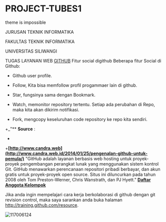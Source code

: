 PROJECT-TUBES1
==============

theme is impossible

 JURUSAN TEKNIK INFORMATIKA 

 FAKULTAS TEKNIK INFORMATIKA

 UNIVERSITAS SILIWANGI



TUGAS LAYANAN WEB [GITHUB](https://github.com)
Fitur social digithub
Beberapa fitur Social di Github:


+    Github user profile.

+    Follow, Kita bisa memfollow profil progammaer lain di github.

+    Star, fungsinya sama dengan Bookmark.

+    Watch, memonitor repository tertentu. Setiap ada perubahan di Repo, maka kita akan dikirim notifikasi.

+    Fork, mengcopy keseluruhan code repository ke repo kita sendiri.

+_"** **Source** :

+

+**[http://www.candra.web](http://www.candra.web.id/2014/01/25/pengenalan-github-untuk-pemula/)** "GitHub adalah layanan berbasis web hosting untuk proyek-proyek pengembangan perangkat lunak yang menggunakan sistem kontrol Git. GitHub menawarkan perencanaan repositori pribadi berbayar, dan akun gratis untuk proyek-proyek open source. Situs ini diluncurkan pada tahun 2008 oleh Tom Preston-Werner, Chris Wanstrath, dan PJ Hyett." **[Daftar Anggota Kelompok](Anggota_Kelompok.md)**



Jika anda ingin mempelajari cara kerja berkolaborasi di github dengan git revision control, maka saya sarankan anda buka halaman http://training.github.com/resource.

![117006124](https://github.com/RuslanDoel)
